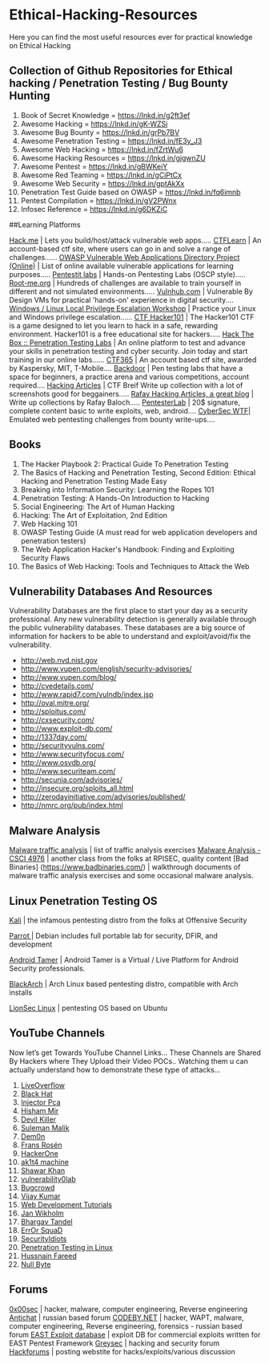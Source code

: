 # Ethical-Hacking-Resources
Here you can find the most useful resources ever for practical knowledge on Ethical Hacking 
## Collection of Github Repositories for Ethical hacking / Penetration Testing / Bug Bounty Hunting

1. Book of Secret Knowledge = https://lnkd.in/g2ft3ef
2. Awesome Hacking = https://lnkd.in/gK-WZSi
3. Awesome Bug Bounty = https://lnkd.in/grPb7BV
4. Awesome Penetration Testing = https://lnkd.in/fE3y_J3
5. Awesome Web Hacking = https://lnkd.in/fZrtWu6
6. Awesome Hacking Resources = https://lnkd.in/gjgwnZU
7. Awesome Pentest = https://lnkd.in/gBWKeiY
8. Awesome Red Teaming = https://lnkd.in/gCiPtCx
9. Awesome Web Security = https://lnkd.in/gptAkXx
10. Penetration Test Guide based on OWASP = https://lnkd.in/fq6imnb
11. Pentest Compilation = https://lnkd.in/gV2PWnx
12. Infosec Reference = https://lnkd.in/g6DKZiC

##Learning Platforms

[Hack.me](https://hack.me/) | Lets you build/host/attack vulnerable web apps.....
[CTFLearn](https://ctflearn.com/) | An account-based ctf site, where users can go in and solve a range of challenges......
[OWASP Vulnerable Web Applications Directory Project (Online)](https://www.owasp.org/index.php/OWASP_Vulnerable_Web_Applications_Directory_Project#tab=On-Line_apps) | List of online available vulnerable applications for learning purposes.....
[Pentestit labs](https://lab.pentestit.ru) | Hands-on Pentesting Labs (OSCP style).....
[Root-me.org](https://www.root-me.org) | Hundreds of challenges are available to train yourself in different and not simulated environments.....
[Vulnhub.com](https://www.vulnhub.com) | Vulnerable By Design VMs for practical 'hands-on' experience in digital security....
[Windows / Linux Local Privilege Escalation Workshop](https://github.com/sagishahar/lpeworkshop) | Practice your Linux and Windows privilege escalation......
[CTF Hacker101](https://ctf.hacker101.com/) | The Hacker101 CTF is a game designed to let you learn to hack in a safe, rewarding environment. Hacker101 is a free educational site for hackers.....
[Hack The Box :: Penetration Testing Labs](https://www.hackthebox.eu) | An online platform to test and advance your skills in penetration testing and cyber security. Join today and start training in our online labs......
[CTF365](https://ctf365.com/) | An account based ctf site, awarded by Kaspersky, MIT, T-Mobile....
[Backdoor](https://backdoor.sdslabs.co) | Pen testing labs that have a space for beginners, a practice arena and various competitions, account required....
[Hacking Articles](http://www.hackingarticles.in/ctf-challenges1/) | CTF Breif Write up collection with a lot of screenshots good for beggainers.....
[Rafay Hacking Articles, a great blog](http://www.rafayhackingarticles.net/) | Write up collections by Rafay Baloch.....
[PentesterLab](https://pentesterlab.com/) | 20$ signature, complete content basic to write exploits, web, android....
[CyberSec WTF](https://cybersecurity.wtf/)| Emulated web pentesting challenges from bounty write-ups....

## Books

1.	The Hacker Playbook 2: Practical Guide To Penetration Testing
2.	The Basics of Hacking and Penetration Testing, Second Edition: Ethical Hacking and Penetration Testing Made Easy
3.	Breaking into Information Security: Learning the Ropes 101
4.	Penetration Testing: A Hands-On Introduction to Hacking
5.	Social Engineering: The Art of Human Hacking
6.	Hacking: The Art of Exploitation, 2nd Edition
7.	Web Hacking 101
8.	OWASP Testing Guide (A must read for web application developers and penetration testers)
9.	The Web Application Hacker's Handbook: Finding and Exploiting Security Flaws
10. The Basics of Web Hacking: Tools and Techniques to Attack the Web

## Vulnerability Databases And Resources

Vulnerability Databases are the first place to start your day as a security professional. Any new vulnerability detection is generally available through the public vulnerability databases. These databases are a big source of information for hackers to be able to understand and exploit/avoid/fix the vulnerability. 
* http://web.nvd.nist.gov
* http://www.vupen.com/english/security-advisories/
* http://www.vupen.com/blog/
* http://cvedetails.com/
* http://www.rapid7.com/vulndb/index.jsp
* http://oval.mitre.org/
* http://sploitus.com/
* http://cxsecurity.com/
* http://www.exploit-db.com/
* http://1337day.com/
* http://securityvulns.com/
* http://www.securityfocus.com/
* http://www.osvdb.org/
* http://www.securiteam.com/
* http://secunia.com/advisories/
* http://insecure.org/sploits_all.html
* http://zerodayinitiative.com/advisories/published/
* http://nmrc.org/pub/index.html

## Malware Analysis

[Malware traffic analysis](http://www.malware-traffic-analysis.net/) | list of traffic analysis exercises
[Malware Analysis - CSCI 4976](https://github.com/RPISEC/Malware/blob/master/README.md) | another class from the folks at RPISEC, quality content
[Bad Binaries] (https://www.badbinaries.com/) | walkthrough documents of malware traffic analysis exercises and some occasional malware analysis.

## Linux Penetration Testing OS

[Kali](http://kali.org/) | the infamous pentesting distro from the folks at Offensive Security

[Parrot ](https://www.parrotsec.org/) | Debian includes full portable lab for security, DFIR, and development

[Android Tamer](https://androidtamer.com//) | Android Tamer is a Virtual / Live Platform for Android Security professionals.

[BlackArch](https://blackarch.org/index.html) | Arch Linux based pentesting distro, compatible with Arch installs

[LionSec Linux](https://lionsec-linux.org/) | pentesting OS based on Ubuntu

## YouTube Channels

Now let’s get Towards YouTube Channel Links... These Channels are Shared By Hackers where They Upload their Video POCs.. Watching them u can actually understand how to demonstrate these type of attacks...

1. [LiveOverflow](https://www.youtube.com/channel/UClcE-kVhqyiHCcjYwcpfj9w)    
2. [Black Hat](https://www.youtube.com/channel/UCJ6q9Ie29ajGqKApbLqfBOg)
3. [Injector Pca](https://www.youtube.com/channel/UCRFG_j0cgLWtJOG6fl_-rxQ)
4. [Hisham Mir](https://www.youtube.com/channel/UCYTK8lk8oLLaA330rqd0qgA)
5. [Devil Killer](https://www.youtube.com/channel/UCwfYw-C2xqemqrXq0IKF_Mg)
6. [Suleman Malik](https://www.youtube.com/channel/UC59IHQcCmgNw4GIvsXeLnDQ)
7. [Dem0n](https://www.youtube.com/channel/UC_jNs1biBixcQeSUoJxvNLw)
8. [Frans Rosén](https://www.youtube.com/channel/UCV89UhUtxqwP0j4o9tMipsA)
9. [HackerOne](https://www.youtube.com/channel/UCsgzmECky2Q9lQMWzDwMhYw)
10. [ak1t4 machine](https://www.youtube.com/channel/UCaftcKRiJJW0AJHmR1E5MAQ)
11. [Shawar Khan](https://www.youtube.com/channel/UCPxJLZCoIRJHs1VebWeaByA)
12. [vulnerability0lab](https://www.youtube.com/channel/UC4QJ7X4nnkAYXsnFQpdytcA)
13. [Bugcrowd](https://www.youtube.com/channel/UCo1NHk_bgbAbDBc4JinrXww)
14. [Vijay Kumar](https://www.youtube.com/channel/UCs2NmJGRecw_huNzvQNf2_A)
15. [Web Development Tutorials](https://www.youtube.com/channel/UCS0y5e-AMsZO8GEFtKBAzkA)
16. [Jan Wikholm](https://www.youtube.com/channel/UCOQtLXVJduZ4-YUFOi5EzIA)
17. [Bhargav Tandel](https://www.youtube.com/channel/UCh5MTJLt3LYr_rkwcOQJNWg)
18. [ErrOr SquaD](https://www.youtube.com/channel/UCou-7r8Mk4oQcBmazxp5uwg)
19. [SecurityIdiots](https://www.youtube.com/channel/UCPPAYs04kwfXcHnerm_ueFw)
20. [Penetration Testing in Linux](https://www.youtube.com/channel/UC286ntgASMskhPIJQebJVvA)
21. [Hussnain Fareed](https://www.youtube.com/channel/UCbq5fgcqUz-PlMs3RCOUrXw)
22. [Null Byte](https://www.youtube.com/channel/UCgTNupxATBfWmfehv21ym-g)

## Forums

[0x00sec](https://0x00sec.org/) | hacker, malware, computer engineering, Reverse engineering
[Antichat](https://forum.antichat.ru/) | russian based forum
[CODEBY.NET](https://codeby.net/) | hacker, WAPT, malware, computer engineering, Reverse engineering, forensics - russian based forum
[EAST Exploit database](http://eastexploits.com/) | exploit DB for commercial exploits written for EAST Pentest Framework
[Greysec](https://greysec.net) | hacking and security forum
[Hackforums](https://hackforums.net/) | posting webstite for hacks/exploits/various discussion

